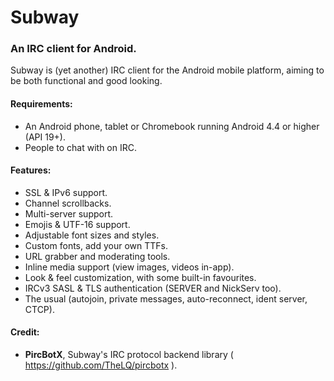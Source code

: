 # Subway
### An IRC client for Android.

Subway is (yet another) IRC client for the Android mobile platform, aiming to be both functional and good looking.

#### Requirements:
- An Android phone, tablet or Chromebook running Android 4.4 or higher (API 19+).
- People to chat with on IRC.

#### Features:
- SSL & IPv6 support.
- Channel scrollbacks.
- Multi-server support.
- Emojis & UTF-16 support.
- Adjustable font sizes and styles.
- Custom fonts, add your own TTFs.
- URL grabber and moderating tools.
- Inline media support (view images, videos in-app).
- Look & feel customization, with some built-in favourites.
- IRCv3 SASL & TLS authentication (SERVER and NickServ too).
- The usual (autojoin, private messages, auto-reconnect, ident server, CTCP).


#### Credit:
- __PircBotX__, Subway's IRC protocol backend library ( https://github.com/TheLQ/pircbotx ).
